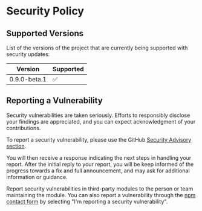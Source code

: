# Security Policy

## Supported Versions

List of the versions of the project that are currently being supported with security updates:

| Version      | Supported          |
| ------------ | ------------------ |
| 0.9.0-beta.1 | :white_check_mark: |

## Reporting a Vulnerability

Security vulnerabilities are taken seriously. Efforts to responsibly disclose your findings are appreciated, and you can expect acknowledgment of your contributions.

To report a security vulnerability, please use the GitHub [Security Advisory section][security-advisory-section].

You will then receive a response indicating the next steps in handling your report. After the initial reply to your report, you will be keep informed of the progress towards a fix and full announcement, and may ask for additional information or guidance.

Report security vulnerabilities in third-party modules to the person or team maintaining the module. You can also report a vulnerability through the [npm contact form][npm-contact-form] by selecting "I'm reporting a security vulnerability".

[security-advisory-section]: https://github.com/inkdex/inkdex.github.io/security/advisories
[npm-contact-form]: (https://www.npmjs.com/support)
